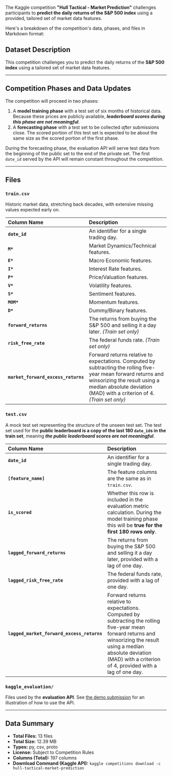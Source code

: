 The Kaggle competition **"Hull Tactical - Market Prediction"** challenges participants to **predict the daily returns of the S\&P 500 index** using a provided, tailored set of market data features.

Here's a breakdown of the competition's data, phases, and files in Markdown format:

## Dataset Description

This competition challenges you to predict the daily returns of the **S\&P 500 index** using a tailored set of market data features.

---

## Competition Phases and Data Updates

The competition will proceed in two phases:

1.  A **model training phase** with a test set of six months of historical data. Because these prices are publicly available, ***leaderboard scores during this phase are not meaningful***.
2.  A **forecasting phase** with a test set to be collected *after* submissions close. The scored portion of this test set is expected to be about the same size as the scored portion of the first phase.

During the forecasting phase, the evaluation API will serve test data from the beginning of the public set to the end of the private set. The first `date_id` served by the API will remain constant throughout the competition.

---

## Files

### `train.csv`

Historic market data, stretching back decades, with extensive missing values expected early on.

| Column Name | Description |
| :--- | :--- |
| **`date_id`** | An identifier for a single trading day. |
| **`M*`** | Market Dynamics/Technical features. |
| **`E*`** | Macro Economic features. |
| **`I*`** | Interest Rate features. |
| **`P*`** | Price/Valuation features. |
| **`V*`** | Volatility features. |
| **`S*`** | Sentiment features. |
| **`MOM*`** | Momentum features. |
| **`D*`** | Dummy/Binary features. |
| **`forward_returns`** | The returns from buying the S\&P 500 and selling it a day later. *(Train set only)* |
| **`risk_free_rate`** | The federal funds rate. *(Train set only)* |
| **`market_forward_excess_returns`** | Forward returns relative to expectations. Computed by subtracting the rolling five-year mean forward returns and winsorizing the result using a median absolute deviation (MAD) with a criterion of 4. *(Train set only)* |

### `test.csv`

A mock test set representing the structure of the unseen test set. The test set used for the **public leaderboard is a copy of the last 180 `date_id`s in the train set**, meaning ***the public leaderboard scores are not meaningful***.

| Column Name | Description |
| :--- | :--- |
| **`date_id`** | An identifier for a single trading day. |
| **`[feature_name]`** | The feature columns are the same as in `train.csv`. |
| **`is_scored`** | Whether this row is included in the evaluation metric calculation. During the model training phase this will be **true for the first 180 rows only**. |
| **`lagged_forward_returns`** | The returns from buying the S\&P 500 and selling it a day later, provided with a lag of one day. |
| **`lagged_risk_free_rate`** | The federal funds rate, provided with a lag of one day. |
| **`lagged_market_forward_excess_returns`** | Forward returns relative to expectations. Computed by subtracting the rolling five-year mean forward returns and winsorizing the result using a median absolute deviation (MAD) with a criterion of 4, provided with a lag of one day. |

### `kaggle_evaluation/`

Files used by the **evaluation API**. See [the demo submission](https://www.kaggle.com/code/sohier/hull-tactical-market-prediction-demo-submission) for an illustration of how to use the API.

---

## Data Summary

* **Total Files:** 13 files
* **Total Size:** 12.39 MB
* **Types:** py, csv, proto
* **License:** Subject to Competition Rules
* **Columns (Total):** 197 columns
* **Download Command (Kaggle API):** `kaggle competitions download -c hull-tactical-market-prediction`